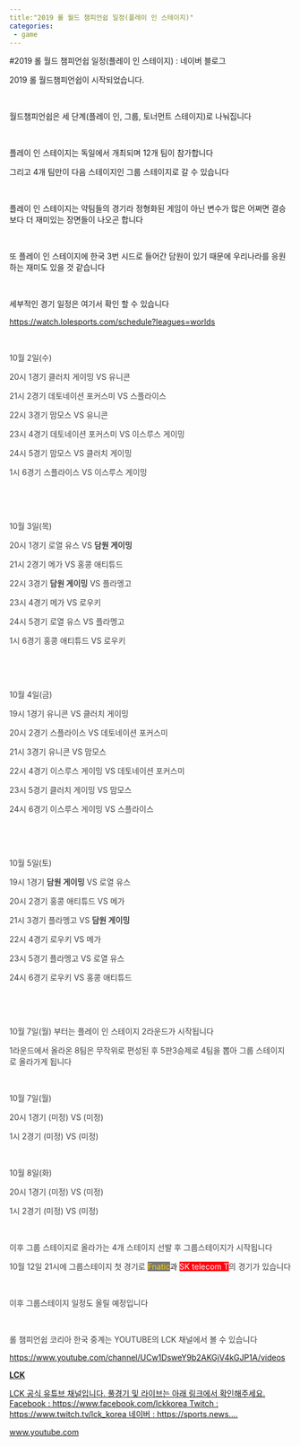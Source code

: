 ```yaml
---
title:"2019 롤 월드 챔피언쉽 일정(플레이 인 스테이지)"
categories:
 - game
---
```

#2019 롤 월드 챔피언쉽 일정(플레이 인 스테이지) : 네이버 블로그
<div class="wrap_rabbit pcol2 _param(1) _postViewArea221667919098" id="post-view221667919098">
<!-- Rabbit HTML --><div class="se-viewer se-theme-default" lang="ko-KR">
<!-- SE_DOC_HEADER_END -->
<div class="se-main-container">
<div class="se-component se-text se-l-default" id="SE-c6022ef2-0afc-4dfa-b482-b0b68cf3fb2d">
<div class="se-component-content">
<div class="se-section se-section-text se-l-default">
<div class="se-module se-module-text"><!-- SE-TEXT { --><p class="se-text-paragraph se-text-paragraph-align-" id="SE-e4582929-a8b1-4333-85dc-31e659e4ba5a" style=""><span class="se-fs- se-ff-" id="SE-f5e94280-d395-4089-9a41-5a4571d54c44" style="">2019 롤 월드챔피언쉽이 시작되었습니다.</span></p><!-- } SE-TEXT --><!-- SE-TEXT { --><p class="se-text-paragraph se-text-paragraph-align-" id="SE-866790d5-fb1f-4358-a051-9169fa3aceea" style=""><span class="se-fs- se-ff-" id="SE-77243a8d-6776-4b8a-b57b-80b825b992c5" style="">​</span></p><!-- } SE-TEXT --><!-- SE-TEXT { --><p class="se-text-paragraph se-text-paragraph-align-" id="SE-7c9726a6-3b26-4f7b-ac5a-47cd4cfaf6b5" style=""><span class="se-fs- se-ff-" id="SE-bb3dfd3e-f980-4d67-b607-bd3d1768ac22" style="">월드챔피언쉽은 세 단계(플레이 인, 그룹, 토너먼트 스테이지)로 나눠집니다</span></p><!-- } SE-TEXT --><!-- SE-TEXT { --><p class="se-text-paragraph se-text-paragraph-align-" id="SE-33d46c24-d997-49bb-9e47-ecb2a2aaccd6" style=""><span class="se-fs- se-ff-" id="SE-a7ab4013-f8c5-40cf-b56f-08d5239ab40c" style="">​</span></p><!-- } SE-TEXT --><!-- SE-TEXT { --><p class="se-text-paragraph se-text-paragraph-align-" id="SE-dd4a4a24-b198-4f4e-95de-b1c7c8bafcbb" style=""><span class="se-fs- se-ff-" id="SE-b8a2713f-d115-4e7d-83a2-d6d00001d3aa" style="">플레이 인 스테이지는 독일에서 개최되며 12개 팀이 참가합니다</span></p><!-- } SE-TEXT --><!-- SE-TEXT { --><p class="se-text-paragraph se-text-paragraph-align-" id="SE-c54b2a98-cc2c-43e0-9255-0a9e15e5d0dc" style=""><span class="se-fs- se-ff-" id="SE-bbf910f1-851a-483d-8135-c009e4c5bf2c" style="">그리고 4개 팀만이 다음 스테이지인 그룹 스테이지로 갈 수 있습니다</span></p><!-- } SE-TEXT --><!-- SE-TEXT { --><p class="se-text-paragraph se-text-paragraph-align-" id="SE-907cd96a-63c3-4f28-ae97-4d307559a4ca" style=""><span class="se-fs- se-ff-" id="SE-bc16f0e2-a2eb-459d-9c53-4cf68c392923" style="">​</span></p><!-- } SE-TEXT --><!-- SE-TEXT { --><p class="se-text-paragraph se-text-paragraph-align-" id="SE-87ee8111-6b2b-4c39-95d5-4a514938fdcd" style=""><span class="se-fs- se-ff-" id="SE-3ea7f749-3c4c-48d0-9126-d79603ff1cbc" style="">플레이 인 스테이지는 약팀들의 경기라 정형화된 게임이 아닌 변수가 많은 어쩌면 결승보다 더 재미있는 장면들이 나오곤 합니다</span></p><!-- } SE-TEXT --><!-- SE-TEXT { --><p class="se-text-paragraph se-text-paragraph-align-" id="SE-8ba3d0b1-a054-4637-84fd-b90856b4e993" style=""><span class="se-fs- se-ff-" id="SE-7b300d63-b0dc-4d88-b2e7-7b2480982f53" style="">​</span></p><!-- } SE-TEXT --><!-- SE-TEXT { --><p class="se-text-paragraph se-text-paragraph-align-" id="SE-05d79951-b4e2-4c99-b28c-c363b57ebf69" style=""><span class="se-fs- se-ff-" id="SE-f330c377-d770-4000-9e11-368a3920b924" style="">또 플레이 인 스테이지에 한국 3번 시드로 들어간 담원이 있기 때문에  우리나라를 응원하는 재미도 있을 것 같습니다</span></p><!-- } SE-TEXT --><!-- SE-TEXT { --><p class="se-text-paragraph se-text-paragraph-align-" id="SE-e4bfdc3a-0306-4722-8b76-13edf9f4f048" style=""><span class="se-fs- se-ff-" id="SE-84559269-092a-4013-a5dd-3318272b95a5" style="">​</span></p><!-- } SE-TEXT --><!-- SE-TEXT { --><p class="se-text-paragraph se-text-paragraph-align-" id="SE-1436c7da-32a7-48fa-bf00-b5756082c734" style=""><span class="se-fs- se-ff-" id="SE-da475757-0513-4965-aeef-de3b78b26ae8" style="">세부적인 경기 일정은 여기서 확인 할 수 있습니다</span></p><!-- } SE-TEXT --><!-- SE-TEXT { --><p class="se-text-paragraph se-text-paragraph-align-" id="SE-fb74e16d-aca9-4330-8dae-bb5d251ee1a5" style=""><span class="se-fs- se-ff-" id="SE-5aa2c24c-07cc-49c7-923c-5f0d436c8376" style=""><a class="se-link" href="https://watch.lolesports.com/schedule?leagues=worlds" target="_blank">https://watch.lolesports.com/schedule?leagues=worlds</a></span></p><!-- } SE-TEXT --><!-- SE-TEXT { --><p class="se-text-paragraph se-text-paragraph-align-" id="SE-e86681d9-f2ea-4b32-b134-2a01e1eaef29" style=""><span class="se-fs- se-ff-" id="SE-503dc20d-86ec-4a9d-a9c3-e5a1833f3ca9" style="">​</span></p><!-- } SE-TEXT --><!-- SE-TEXT { --><p class="se-text-paragraph se-text-paragraph-align-" id="SE-7cdf52b7-a829-4dea-895c-ba7c54ca93d9" style=""><span class="se-fs-fs16 se-ff-system se-style-unset" id="SE-34f41616-dc92-4840-843f-0a46500dae89" style="color:#3c3e40;">10월 2일(수)</span></p><!-- } SE-TEXT --><!-- SE-TEXT { --><p class="se-text-paragraph se-text-paragraph-align-" id="SE-b743bff8-4eff-48f8-ac57-3ee2afbfa9a7" style=""><span class="se-fs-fs16 se-ff-system se-style-unset" id="SE-99d6ae26-dbef-49e7-b18c-965b4ccb071a" style="color:#3c3e40;">20시 1경기 클러치 게이밍 VS 유니콘</span></p><!-- } SE-TEXT --><!-- SE-TEXT { --><p class="se-text-paragraph se-text-paragraph-align-" id="SE-9a7c98fc-cfba-45a8-bde7-f787c252d83c" style=""><span class="se-fs-fs16 se-ff-system se-style-unset" id="SE-50489331-4228-44c1-8622-7a9161df8169" style="color:#3c3e40;">21시 2경기 데토네이션 포커스미 VS 스플라이스</span></p><!-- } SE-TEXT --><!-- SE-TEXT { --><p class="se-text-paragraph se-text-paragraph-align-" id="SE-10e30d9a-b88d-473f-9af7-060bdc2878fc" style=""><span class="se-fs-fs16 se-ff-system se-style-unset" id="SE-c17c8c5e-d1b4-44f6-bcec-872f1e836520" style="color:#3c3e40;">22시 3경기 맘모스 VS 유니콘</span></p><!-- } SE-TEXT --><!-- SE-TEXT { --><p class="se-text-paragraph se-text-paragraph-align-" id="SE-decab541-dbe8-46a5-b002-43a0c9751351" style=""><span class="se-fs-fs16 se-ff-system se-style-unset" id="SE-152ad25f-34c7-400f-8ecd-ffc2a5736532" style="color:#3c3e40;">23시 4경기 데토네이션 포커스미 VS 이스루스 게이밍</span></p><!-- } SE-TEXT --><!-- SE-TEXT { --><p class="se-text-paragraph se-text-paragraph-align-" id="SE-d6120ffb-91e9-49ff-be65-34667d0279ec" style=""><span class="se-fs-fs16 se-ff-system se-style-unset" id="SE-1772b970-bd2a-4f98-a5bc-74b3c3680d64" style="color:#3c3e40;">24시 5경기 맘모스 VS 클러치 게이밍</span></p><!-- } SE-TEXT --><!-- SE-TEXT { --><p class="se-text-paragraph se-text-paragraph-align-" id="SE-74723912-bc63-4749-a0af-6d590d14b358" style=""><span class="se-fs-fs16 se-ff-system se-style-unset" id="SE-febc7671-b71c-4a3e-a9b4-e2554e269a8b" style="color:#3c3e40;">  1시 6경기 스플라이스 VS 이스루스 게이밍</span></p><!-- } SE-TEXT --><!-- SE-TEXT { --><p class="se-text-paragraph se-text-paragraph-align-" id="SE-9c26ac0b-47da-4cc1-a844-955600adb897" style=""><span class="se-fs-fs16 se-ff-system se-style-unset" id="SE-e6ff682d-3a45-4154-965c-88f3d5804ebe" style="color:#3c3e40;">​</span></p><!-- } SE-TEXT --><!-- SE-TEXT { --><p class="se-text-paragraph se-text-paragraph-align-" id="SE-4fe4b490-50f3-4d7b-afe4-bf63e0183cde" style=""><span class="se-fs-fs16 se-ff-system se-style-unset" id="SE-7c10343c-db56-4eb8-9ff9-49e3a4441d26" style="color:#3c3e40;">​</span></p><!-- } SE-TEXT --><!-- SE-TEXT { --><p class="se-text-paragraph se-text-paragraph-align-" id="SE-d610abcb-0ae6-4d77-b6c0-bc34c269c18e" style=""><span class="se-fs-fs16 se-ff-system se-style-unset" id="SE-98372322-cedd-46c9-b8e9-4bcd656308cf" style="color:#3c3e40;">10월 3일(목)</span></p><!-- } SE-TEXT --><!-- SE-TEXT { --><p class="se-text-paragraph se-text-paragraph-align-" id="SE-9c4a79d5-9a50-4677-b7f4-04eca7111f23" style=""><span class="se-fs-fs16 se-ff-system se-style-unset" id="SE-e0878cfa-6169-4891-b44f-a048c2864fb8" style="color:#3c3e40;">20시 1경기 로열 유스 VS </span><span class="se-fs-fs16 se-ff-system se-style-unset" id="SE-0b392e4e-ba89-4c76-8afa-0ee2211f9cff" style="color:#3c3e40;"><b>담원 게이밍</b></span></p><!-- } SE-TEXT --><!-- SE-TEXT { --><p class="se-text-paragraph se-text-paragraph-align-" id="SE-6455f9c3-3c58-42ec-b93e-ed507ff49bc4" style=""><span class="se-fs-fs16 se-ff-system se-style-unset" id="SE-7d66875f-7d08-4c25-9b20-4240180aae56" style="color:#3c3e40;">21시 2경기 메가 VS 홍콩 애티튜드</span></p><!-- } SE-TEXT --><!-- SE-TEXT { --><p class="se-text-paragraph se-text-paragraph-align-" id="SE-5d26d09c-d128-4147-bb3f-b626e2bcc782" style=""><span class="se-fs-fs16 se-ff-system se-style-unset" id="SE-53c925c2-7949-468a-acb5-393151720a49" style="color:#3c3e40;">22시 3경기 </span><span class="se-fs-fs16 se-ff-system se-style-unset" id="SE-36164a7a-4ec3-491d-a32d-a4477bb12a16" style="color:#3c3e40;"><b>담원 게이밍</b></span><span class="se-fs-fs16 se-ff-system se-style-unset" id="SE-94036d27-900f-4f30-ade0-1764ea00f6e3" style="color:#3c3e40;"> VS 플라멩고 </span></p><!-- } SE-TEXT --><!-- SE-TEXT { --><p class="se-text-paragraph se-text-paragraph-align-" id="SE-052ae918-458b-4b90-8cba-f58e60ba5fe6" style=""><span class="se-fs-fs16 se-ff-system se-style-unset" id="SE-a15d4914-7751-4e0a-b7b5-a9032ee204a9" style="color:#3c3e40;">23시 4경기 메가 VS 로우키</span></p><!-- } SE-TEXT --><!-- SE-TEXT { --><p class="se-text-paragraph se-text-paragraph-align-" id="SE-dacfac67-dc3e-4bb0-b6da-32be735fa83a" style=""><span class="se-fs-fs16 se-ff-system se-style-unset" id="SE-f2a75977-75c3-4ad9-92e3-439917d13e5c" style="color:#3c3e40;">24시 5경기 로열 유스 VS 플라멩고 </span></p><!-- } SE-TEXT --><!-- SE-TEXT { --><p class="se-text-paragraph se-text-paragraph-align-" id="SE-0fe3557d-e88d-42c5-a25f-3149f0911b68" style=""><span class="se-fs-fs16 se-ff-system se-style-unset" id="SE-d5d34b55-fae5-4878-92d2-f8ad080e830d" style="color:#3c3e40;">1시 6경기 홍콩 애티튜드 VS 로우키 </span></p><!-- } SE-TEXT --><!-- SE-TEXT { --><p class="se-text-paragraph se-text-paragraph-align-" id="SE-e98f4810-8e24-4385-a450-4469b4bacd12" style=""><span class="se-fs- se-ff-" id="SE-36d6d437-270d-49a3-b8d1-44429e979925" style="">​</span></p><!-- } SE-TEXT --><!-- SE-TEXT { --><p class="se-text-paragraph se-text-paragraph-align-" id="SE-a2de7204-3e73-4401-941e-99d3e3358f0c" style=""><span class="se-fs- se-ff-" id="SE-9513991a-e8c0-41f3-a116-e8b4145c1865" style="">​</span></p><!-- } SE-TEXT --><!-- SE-TEXT { --><p class="se-text-paragraph se-text-paragraph-align-" id="SE-1cd215eb-cc38-493b-aeb0-71f5f477ffe6" style=""><span class="se-fs-fs16 se-ff-system se-style-unset" id="SE-dfca8c2f-0f29-429c-86c9-1da479c3d9ed" style="color:#3c3e40;">10월 4일(금)</span></p><!-- } SE-TEXT --><!-- SE-TEXT { --><p class="se-text-paragraph se-text-paragraph-align-" id="SE-7712287c-8df5-40ec-8063-9a1989f4928e" style=""><span class="se-fs-fs16 se-ff-system se-style-unset" id="SE-7214f714-894d-4c54-b43f-c7a0c46af97b" style="color:#3c3e40;">19시 1경기 유니콘 VS 클러치 게이밍</span></p><!-- } SE-TEXT --><!-- SE-TEXT { --><p class="se-text-paragraph se-text-paragraph-align-" id="SE-8c6d80ed-6b95-455b-bf6f-556f26b0ca44" style=""><span class="se-fs-fs16 se-ff-system se-style-unset" id="SE-06ebc7a5-b7cb-4940-978f-c5c9a2f5c95b" style="color:#3c3e40;">20시 2경기 스플라이스 VS 데토네이션 포커스미</span></p><!-- } SE-TEXT --><!-- SE-TEXT { --><p class="se-text-paragraph se-text-paragraph-align-" id="SE-6422cfb1-33cb-48dc-95fc-ef3e8a3e66b7" style=""><span class="se-fs-fs16 se-ff-system se-style-unset" id="SE-4e46f4a4-361e-4fca-a465-9ba5c491ba18" style="color:#3c3e40;">21시 3경기 유니콘 VS 맘모스</span></p><!-- } SE-TEXT --><!-- SE-TEXT { --><p class="se-text-paragraph se-text-paragraph-align-" id="SE-5a5113b5-912b-43a7-b443-5c748df80c29" style=""><span class="se-fs-fs16 se-ff-system se-style-unset" id="SE-536bb9c6-08b4-4039-859c-d32d837f92e1" style="color:#3c3e40;">22시 4경기 이스루스 게이밍 VS 데토네이션 포커스미</span></p><!-- } SE-TEXT --><!-- SE-TEXT { --><p class="se-text-paragraph se-text-paragraph-align-" id="SE-8c9651f9-6af9-4900-9c80-632d8fd9143b" style=""><span class="se-fs-fs16 se-ff-system se-style-unset" id="SE-7faee8c7-a99b-4a53-8d58-f23bfe1cdacd" style="color:#3c3e40;">23시 5경기 클러치 게이밍 VS 맘모스</span></p><!-- } SE-TEXT --><!-- SE-TEXT { --><p class="se-text-paragraph se-text-paragraph-align-" id="SE-c812fc23-fc21-4bd6-b843-6a51f3f3e8cc" style=""><span class="se-fs-fs16 se-ff-system se-style-unset" id="SE-890980f5-1830-4efa-b4aa-bc9bee7dc26b" style="color:#3c3e40;">24시 6경기 이스루스 게이밍 VS 스플라이스</span></p><!-- } SE-TEXT --><!-- SE-TEXT { --><p class="se-text-paragraph se-text-paragraph-align-" id="SE-7cc39df4-4f42-43ee-9d02-7178d60c26e9" style=""><span class="se-fs- se-ff-" id="SE-19b8a053-63c4-4e58-8da6-ac33290149ab" style="">​</span></p><!-- } SE-TEXT --><!-- SE-TEXT { --><p class="se-text-paragraph se-text-paragraph-align-" id="SE-d8e1c04c-a30b-47cd-bc41-11949f64d661" style=""><span class="se-fs- se-ff-" id="SE-cf300303-9ab6-4b61-bb1d-f73d5578ea19" style="">​</span></p><!-- } SE-TEXT --><!-- SE-TEXT { --><p class="se-text-paragraph se-text-paragraph-align-" id="SE-d9c4b476-4ec3-4f11-9529-7218d0919a73" style=""><span class="se-fs-fs16 se-ff-system se-style-unset" id="SE-74ee9c10-4c50-43f8-9fe9-173fbbc1e9ab" style="color:#3c3e40;">10월 5일(토)</span></p><!-- } SE-TEXT --><!-- SE-TEXT { --><p class="se-text-paragraph se-text-paragraph-align-" id="SE-e97eaf18-6511-42e4-8133-2f57f9a66358" style=""><span class="se-fs-fs16 se-ff-system se-style-unset" id="SE-70c41902-06d0-467a-b521-ea35a67aa359" style="color:#3c3e40;">19시 1경기 </span><span class="se-fs-fs16 se-ff-system se-style-unset" id="SE-4f162c26-67ce-4f5b-9c97-dc5c0d841ce0" style="color:#3c3e40;"><b>담원 게이밍</b></span><span class="se-fs-fs16 se-ff-system se-style-unset" id="SE-3f38c952-1e9f-4f05-a0d4-9faa36c0ebad" style="color:#3c3e40;"> VS 로열 유스</span></p><!-- } SE-TEXT --><!-- SE-TEXT { --><p class="se-text-paragraph se-text-paragraph-align-" id="SE-22eba3f1-9777-4424-9ce4-d60d981a980a" style=""><span class="se-fs-fs16 se-ff-system se-style-unset" id="SE-1870a869-c272-484d-b5bf-76671f4d5cf6" style="color:#3c3e40;">20시 2경기 홍콩 애티튜드 VS 메가</span></p><!-- } SE-TEXT --><!-- SE-TEXT { --><p class="se-text-paragraph se-text-paragraph-align-" id="SE-0da71195-c806-47eb-8012-c58d34efdbd6" style=""><span class="se-fs-fs16 se-ff-system se-style-unset" id="SE-414e8ddb-3182-40fb-90e8-98bf786ba219" style="color:#3c3e40;">21시 3경기 플라멩고 VS </span><span class="se-fs-fs16 se-ff-system se-style-unset" id="SE-12458d10-7a4a-4b7d-bdbf-a8de45fea685" style="color:#3c3e40;"><b>담원 게이밍</b></span></p><!-- } SE-TEXT --><!-- SE-TEXT { --><p class="se-text-paragraph se-text-paragraph-align-" id="SE-7ea2ee52-14ab-41e7-b97d-ef944eb9d7ed" style=""><span class="se-fs-fs16 se-ff-system se-style-unset" id="SE-10e4321b-fbd4-4365-8ac5-6662aa62d54c" style="color:#3c3e40;">22시 4경기 로우키 VS 메가</span></p><!-- } SE-TEXT --><!-- SE-TEXT { --><p class="se-text-paragraph se-text-paragraph-align-" id="SE-1fb307b8-81e7-4c59-8489-c9942e2dd8cb" style=""><span class="se-fs-fs16 se-ff-system se-style-unset" id="SE-ee8de6b6-f0ff-4f07-81f7-11fb98d412f0" style="color:#3c3e40;">23시 5경기 플라멩고 VS 로열 유스</span></p><!-- } SE-TEXT --><!-- SE-TEXT { --><p class="se-text-paragraph se-text-paragraph-align-" id="SE-ab1266c2-7a34-4d01-aac1-de3e20ae1e6d" style=""><span class="se-fs-fs16 se-ff-system se-style-unset" id="SE-2355b640-8bfa-48be-8508-35ff6a2ed62d" style="color:#3c3e40;">24시 6경기 로우키 VS 홍콩 애티튜드</span></p><!-- } SE-TEXT --><!-- SE-TEXT { --><p class="se-text-paragraph se-text-paragraph-align-" id="SE-b0aa629d-5450-422b-adf3-01ad697d8a84" style=""><span class="se-fs- se-ff-" id="SE-9e59099d-b07d-4168-ac76-eff3c3d695fe" style="">​</span></p><!-- } SE-TEXT --><!-- SE-TEXT { --><p class="se-text-paragraph se-text-paragraph-align-" id="SE-97be38fd-02f7-43f7-a9b5-29698af8eac6" style=""><span class="se-fs- se-ff-" id="SE-144771db-d3a0-4c4b-ba00-8a6f7077478f" style="">​</span></p><!-- } SE-TEXT --><!-- SE-TEXT { --><p class="se-text-paragraph se-text-paragraph-align-" id="SE-b5043ef3-7507-427d-856b-b70f9c40647f" style=""><span class="se-fs-fs16 se-ff-system se-style-unset" id="SE-3c292e3d-b034-4be0-a45d-96e26a14ebb1" style="color:#3c3e40;">10월 7일(월) 부터는 플레이 인 스테이지 2라운드가 시작됩니다</span></p><!-- } SE-TEXT --><!-- SE-TEXT { --><p class="se-text-paragraph se-text-paragraph-align-" id="SE-e0a86f5f-4bf6-4acf-8bf4-6f874824dd0b" style=""><span class="se-fs-fs16 se-ff-system se-style-unset" id="SE-eae27e2e-d759-4777-bf0e-aecf81b276e6" style="color:#3c3e40;">1라운드에서 올라온 8팀은 무작위로 편성된 후 5판3승제로 4팀을 뽑아 그룹 스테이지로 올라가게 됩니다</span></p><!-- } SE-TEXT --><!-- SE-TEXT { --><p class="se-text-paragraph se-text-paragraph-align-" id="SE-955fe723-cd22-4408-9b3c-562f942edba2" style=""><span class="se-fs-fs16 se-ff-system se-style-unset" id="SE-871d26fc-28a9-4b3d-809e-3d43fae22da1" style="color:#3c3e40;">​</span></p><!-- } SE-TEXT --><!-- SE-TEXT { --><p class="se-text-paragraph se-text-paragraph-align-" id="SE-a3d10663-9623-49ec-8c73-149407883dc8" style=""><span class="se-fs-fs16 se-ff-system se-style-unset" id="SE-565184ed-9d4d-4bb5-824e-94f65cc88443" style="color:#3c3e40;">10월 7일(월)</span></p><!-- } SE-TEXT --><!-- SE-TEXT { --><p class="se-text-paragraph se-text-paragraph-align-" id="SE-b1afec94-b2ef-4323-892e-998ed1cff1ee" style=""><span class="se-fs-fs16 se-ff-system se-style-unset" id="SE-f5fd4d58-98d0-4eb6-b05f-b98834e16dd2" style="color:#3c3e40;">20시 1경기 (미정) VS (미정)</span></p><!-- } SE-TEXT --><!-- SE-TEXT { --><p class="se-text-paragraph se-text-paragraph-align-" id="SE-b451acf1-0c86-40a9-b54f-cb815b888184" style=""><span class="se-fs-fs16 se-ff-system se-style-unset" id="SE-19977be0-cfee-45c0-a5a2-d92330b3a142" style="color:#3c3e40;">  1시 2경기 (미정) VS (미정)</span></p><!-- } SE-TEXT --><!-- SE-TEXT { --><p class="se-text-paragraph se-text-paragraph-align-" id="SE-e082de3c-bb2c-4820-8fa6-9aa67e99544a" style=""><span class="se-fs-fs16 se-ff-system se-style-unset" id="SE-dcc19b7a-fa1f-46f1-81e4-73dfe9acf1f7" style="color:#3c3e40;">​</span></p><!-- } SE-TEXT --><!-- SE-TEXT { --><p class="se-text-paragraph se-text-paragraph-align-" id="SE-ade11f2d-7a21-4160-8743-a274edf660c8" style=""><span class="se-fs-fs16 se-ff-system se-style-unset" id="SE-a7d71833-3086-48a7-a623-2f1e749a035e" style="color:#3c3e40;">10월 8일(화)</span></p><!-- } SE-TEXT --><!-- SE-TEXT { --><p class="se-text-paragraph se-text-paragraph-align-" id="SE-63ac0dec-da10-41d7-ad27-45484a354aed" style=""><span class="se-fs-fs16 se-ff-system se-style-unset" id="SE-db56a5f4-d794-46ef-8f8f-c515548b7eb5" style="color:#3c3e40;">20시 1경기 (미정) VS (미정)</span></p><!-- } SE-TEXT --><!-- SE-TEXT { --><p class="se-text-paragraph se-text-paragraph-align-" id="SE-6d00b274-5db9-426b-ac10-17d0c795210b" style=""><span class="se-fs-fs16 se-ff-system se-style-unset" id="SE-89c6a13c-439d-46d7-b515-e2217b32b943" style="color:#3c3e40;">  1시 2경기 (미정) VS (미정)</span></p><!-- } SE-TEXT --><!-- SE-TEXT { --><p class="se-text-paragraph se-text-paragraph-align-" id="SE-7fbc175f-91b8-49d6-8ce1-0fad087a98a7" style=""><span class="se-fs-fs16 se-ff-system se-style-unset" id="SE-81fc5248-7f78-4c43-a788-18c4eaa87433" style="color:#3c3e40;">​</span></p><!-- } SE-TEXT --><!-- SE-TEXT { --><p class="se-text-paragraph se-text-paragraph-align-" id="SE-160b2449-b6f3-4ca6-bd97-387b7a304ffd" style=""><span class="se-fs-fs16 se-ff-system se-style-unset" id="SE-58394fea-0aa3-4b94-9cad-c3f1b691290e" style="color:#3c3e40;">이후 그룹 스테이지로 올라가는 4개 스테이지 선발 후 그룹스테이지가 시작됩니다</span></p><!-- } SE-TEXT --><!-- SE-TEXT { --><p class="se-text-paragraph se-text-paragraph-align-" id="SE-5873f089-55b6-40ce-9195-6a162da0520a" style=""><span class="se-fs-fs16 se-ff-system se-style-unset" id="SE-eeada02c-b918-4aca-9d72-6a1a73936368" style="color:#3c3e40;">10월 12일 21시에 그룹스테이지 첫 경기로 </span><span class="se-fs-fs16 se-ff- se-weight-unset" id="SE-7abe54f3-a58b-4958-9964-2b04663911cd" style="color:#ffd300;background-color:#777777;">Fnatic</span><span class="se-fs-fs16 se-ff- se-weight-unset" id="SE-e5328077-0173-41d4-a84c-d2c599d9d113" style="">과 </span><span class="se-fs-fs16 se-ff-system se-weight-unset se-style-unset" id="SE-898a5893-a9be-424d-9dd8-b17b4f371afb" style="color:#ffffff;background-color:#ff0010;">SK telecom T</span><span class="se-fs-fs16 se-ff-system se-style-unset" id="SE-b04e3bd9-0e58-4fa6-a4e4-da367769174b" style="color:#3c3e40;">의 경기가 있습니다</span></p><!-- } SE-TEXT --><!-- SE-TEXT { --><p class="se-text-paragraph se-text-paragraph-align-" id="SE-7a332053-054a-45fd-8d36-959449be6aab" style=""><span class="se-fs-fs16 se-ff-system se-style-unset" id="SE-17a48c8d-5afb-4d09-8936-d08f131c4cfa" style="color:#3c3e40;">​</span></p><!-- } SE-TEXT --><!-- SE-TEXT { --><p class="se-text-paragraph se-text-paragraph-align-" id="SE-628297b8-a691-41e1-811e-84e8a0e8f37d" style=""><span class="se-fs-fs16 se-ff-system se-style-unset" id="SE-4a14289b-9bbb-4193-9b4f-91b990e6d3cc" style="color:#3c3e40;">이후 그룹스테이지 일정도 올릴 예정입니다</span></p><!-- } SE-TEXT --><!-- SE-TEXT { --><p class="se-text-paragraph se-text-paragraph-align-" id="SE-e03a197c-4a55-4b37-89ed-c88e40963642" style=""><span class="se-fs-fs16 se-ff-system se-style-unset" id="SE-0f34385b-02a6-4125-b058-fbe4eeb47462" style="color:#3c3e40;">​</span></p><!-- } SE-TEXT --><!-- SE-TEXT { --><p class="se-text-paragraph se-text-paragraph-align-" id="SE-5087b409-c11d-4b51-87c9-ddc8302870fb" style=""><span class="se-fs-fs16 se-ff-system se-style-unset" id="SE-cd785ed9-f1f6-4e9b-8d1a-de1046482098" style="color:#3c3e40;">롤 챔피언쉽 코리아 한국 중계는 YOUTUBE의 LCK 채널에서 볼 수 있습니다</span></p><!-- } SE-TEXT --><!-- SE-TEXT { --><p class="se-text-paragraph se-text-paragraph-align-" id="SE-1b6b4ad7-0bae-4d7e-b5e1-046cc983c8ba" style=""><span class="se-fs- se-ff-" id="SE-10da062b-536d-44ac-9e38-2e7773a1fa83" style=""><a class="se-link" href="https://www.youtube.com/channel/UCw1DsweY9b2AKGjV4kGJP1A/videos" target="_blank">https://www.youtube.com/channel/UCw1DsweY9b2AKGjV4kGJP1A/videos</a></span></p><!-- } SE-TEXT --></div>
</div>
</div>
</div> <div class="se-component se-oglink se-l-large_image" id="SE-90cf4017-729c-4a40-ba56-4ed10eb8b66e">
<div class="se-component-content">
<div class="se-section se-section-oglink se-l-large_image se-section-align-">
<div class="se-module se-module-oglink">
<a class="se-oglink-thumbnail" href="https://www.youtube.com/channel/UCw1DsweY9b2AKGjV4kGJP1A/videos" target="_blank">
<img alt="" class="se-oglink-thumbnail-resource" src="https://dthumb-phinf.pstatic.net/?src=%22https%3A%2F%2Fyt3.ggpht.com%2Fa%2FAGF-l78EII1LWxSsXoNqKb0z7c0GCfLS3EjFkoCXCQ%3Ds900-c-k-c0xffffffff-no-rj-mo%22&amp;type=ff500_300">
</img></a>
<a class="se-oglink-info" href="https://www.youtube.com/channel/UCw1DsweY9b2AKGjV4kGJP1A/videos" target="_blank">
<div class="se-oglink-info-container">
<strong class="se-oglink-title">LCK</strong>
<p class="se-oglink-summary">LCK 공식 유튜브 채널입니다. 풀경기 및 라이브는 아래 링크에서 확인해주세요. Facebook : https://www.facebook.com/lckkorea Twitch : https://www.twitch.tv/lck_korea 네이버 : https://sports.news....</p>
<p class="se-oglink-url">www.youtube.com</p>
</div>
</a>
</div>
</div>
</div>
<script class="__se_module_data" data-module='{"type":"v2_oglink", "id" :"SE-90cf4017-729c-4a40-ba56-4ed10eb8b66e", "data" : {"link" : "https://www.youtube.com/channel/UCw1DsweY9b2AKGjV4kGJP1A/videos", "isVideo" : "false", "thumbnail" : "https://dthumb-phinf.pstatic.net/?src=%22https%3A%2F%2Fyt3.ggpht.com%2Fa%2FAGF-l78EII1LWxSsXoNqKb0z7c0GCfLS3EjFkoCXCQ%3Ds900-c-k-c0xffffffff-no-rj-mo%22&amp;type=ff500_300"}}' type="text/data"></script>
</div> <div class="se-component se-text se-l-default" id="SE-a067dd74-7306-4a95-9c12-d06bcd19a14e">
<div class="se-component-content">
<div class="se-section se-section-text se-l-default">
<div class="se-module se-module-text"><!-- SE-TEXT { --><p class="se-text-paragraph se-text-paragraph-align-" id="SE-0da352af-d399-4894-ab87-e1ac69ae6aa9" style=""><span class="se-fs-fs16 se-ff-system se-style-unset" id="SE-ce2bf1df-bcb6-4744-92f0-cf024cff3a84" style="color:#3c3e40;">​</span></p><!-- } SE-TEXT --><!-- SE-TEXT { --><p class="se-text-paragraph se-text-paragraph-align-" id="SE-fc17448a-539f-43e2-96b5-6dd2d01678fd" style=""><span class="se-fs- se-ff-" id="SE-2bd766b4-e033-487a-a21e-d80e8e69bcf5" style="">​</span></p><!-- } SE-TEXT --><!-- SE-TEXT { --><p class="se-text-paragraph se-text-paragraph-align-" id="SE-24e766a7-dbb4-430d-8d22-9a55d5572281" style=""><span class="se-fs- se-ff-" id="SE-7e6f5573-85b1-45eb-9219-c4fe02555abc" style="">​</span></p><!-- } SE-TEXT --></div>
</div>
</div>
</div> </div>
</div>
</div>